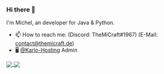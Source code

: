 ### Hi there 👋
I'm Michel, an developer for Java & Python.

- 📫 How to reach me: (Discord: TheMiCraft#1967) (E-Mail: contact@themicraft.de)
- 🖥 <a href="https://github.com/karlo-hosting">@Karlo-Hosting</a> Admin

<a href="https://github.com/anuraghazra/github-readme-stats">
  <img align="center" src="https://github-readme-stats.vercel.app/api?username=themicraft&count_private=true&show_icons=true&hide=stars&theme=tokyonight" />
</a>

<a href="https://wakatime.com/@TheMiCraft">
  <img align="center" src="https://github-readme-stats.vercel.app/api/wakatime?username=themicraft&theme=tokyonight&langs_count=5" />
</a>
